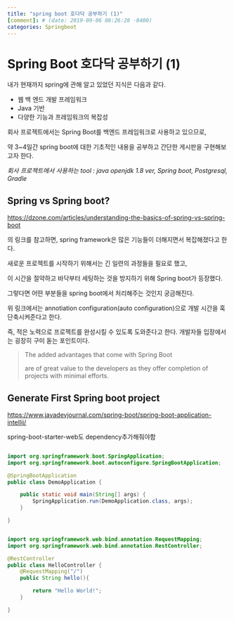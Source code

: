 ```yaml
---
title: "spring boot 호다닥 공부하기 (1)"
[comment]: # (date: 2019-09-06 08:26:28 -0400)
categories: Springboot
---
```

# **Spring Boot 호다닥 공부하기 (1)**

내가 현재까지 spring에 관해 알고 있었던 지식은 다음과 같다.

- 웹 백 엔드 개발 프레임워크
- Java 기반
- 다양한 기능과 프레임워크의 복잡성

회사 프로젝트에서는 Spring Boot를 백엔드 프레임워크로 사용하고 있으므로, 

약 3~4일간 spring boot에 대한 기초적인 내용을 공부하고 간단한 게시판을 구현해보고자 한다.

*회사 프로젝트에서 사용하는 tool : java openjdk 1.8 ver, Spring boot, Postgresql, Gradle*



## Spring vs Spring boot?

https://dzone.com/articles/understanding-the-basics-of-spring-vs-spring-boot

의 링크를 참고하면, spring framework은 많은 기능들이 더해지면서 복잡해졌다고 한다. 

새로운 프로젝트를 시작하기 위해서는 긴 일련의 과정들을 필요로 했고, 

이 시간을 절약하고 바닥부터 세팅하는 것을 방지하기 위해 Spring boot가 등장했다.

그렇다면 어떤 부분들을 spring boot에서 처리해주는 것인지 궁금해진다. 

위 링크에서는 annotiation configuration(auto configuration)으로 개발 시간을 훅 단축시켜준다고 한다. 

즉, 적은 노력으로 프로젝트를 완성시킬 수 있도록 도와준다고 한다. 개발자들 입장에서는 굉장히 구미 돋는 포인트이다.

> The added advantages that come with Spring Boot 
>
> are of great value to the developers as they offer completion of projects with minimal efforts.



## Generate First Spring boot project

https://www.javadevjournal.com/spring-boot/spring-boot-application-intellij/

spring-boot-starter-web도 dependency추가해줘야함

```java

import org.springframework.boot.SpringApplication;
import org.springframework.boot.autoconfigure.SpringBootApplication;

@SpringBootApplication
public class DemoApplication {

    public static void main(String[] args) {
        SpringApplication.run(DemoApplication.class, args);
    }

}
```

```java

import org.springframework.web.bind.annotation.RequestMapping;
import org.springframework.web.bind.annotation.RestController;

@RestController
public class HelloController {
    @RequestMapping("/")
    public String hello(){

        return "Hello World!";
    }

}

```

